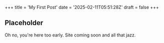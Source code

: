 +++
title = 'My First Post'
date = '2025-02-11T05:51:28Z'
draft = false
+++
## Placeholder

Oh no, you're here too early. Site coming soon and all that jazz.